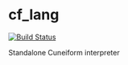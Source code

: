 # cf_lang

[![Build Status](https://travis-ci.org/joergen7/cf_lang.svg?branch=master)](https://travis-ci.org/joergen7/cf_lang)

Standalone Cuneiform interpreter
